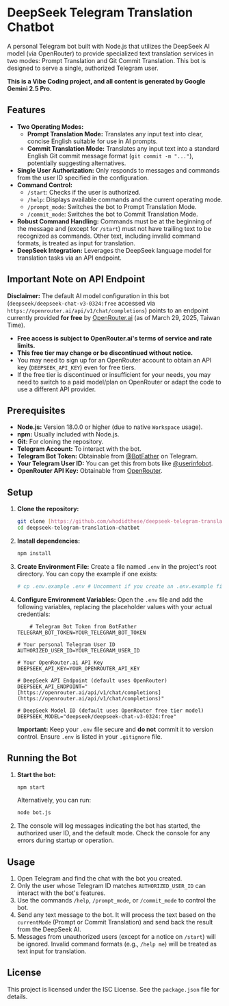 # DeepSeek Telegram Translation Chatbot

A personal Telegram bot built with Node.js that utilizes the DeepSeek AI model (via OpenRouter) to provide specialized text translation services in two modes: Prompt Translation and Git Commit Translation. This bot is designed to serve a single, authorized Telegram user.

**This is a Vibe Coding project, and all content is generated by Google Gemini 2.5 Pro.**

## Features

* **Two Operating Modes:**
    * **Prompt Translation Mode:** Translates any input text into clear, concise English suitable for use in AI prompts.
    * **Commit Translation Mode:** Translates any input text into a standard English Git commit message format (`git commit -m "..."`), potentially suggesting alternatives.
* **Single User Authorization:** Only responds to messages and commands from the user ID specified in the configuration.
* **Command Control:**
    * `/start`: Checks if the user is authorized.
    * `/help`: Displays available commands and the current operating mode.
    * `/prompt_mode`: Switches the bot to Prompt Translation Mode.
    * `/commit_mode`: Switches the bot to Commit Translation Mode.
* **Robust Command Handling:** Commands must be at the beginning of the message and (except for `/start`) must not have trailing text to be recognized as commands. Other text, including invalid command formats, is treated as input for translation.
* **DeepSeek Integration:** Leverages the DeepSeek language model for translation tasks via an API endpoint.

## Important Note on API Endpoint

**Disclaimer:** The default AI model configuration in this bot (`deepseek/deepseek-chat-v3-0324:free` accessed via `https://openrouter.ai/api/v1/chat/completions`) points to an endpoint currently provided **for free** by [OpenRouter.ai](https://openrouter.ai/) (as of March 29, 2025, Taiwan Time).

* **Free access is subject to OpenRouter.ai's terms of service and rate limits.**
* **This free tier may change or be discontinued without notice.**
* You may need to sign up for an OpenRouter account to obtain an API key (`DEEPSEEK_API_KEY`) even for free tiers.
* If the free tier is discontinued or insufficient for your needs, you may need to switch to a paid model/plan on OpenRouter or adapt the code to use a different API provider.

## Prerequisites

* **Node.js:** Version 18.0.0 or higher (due to native `Workspace` usage).
* **npm:** Usually included with Node.js.
* **Git:** For cloning the repository.
* **Telegram Account:** To interact with the bot.
* **Telegram Bot Token:** Obtainable from [@BotFather](https://t.me/BotFather) on Telegram.
* **Your Telegram User ID:** You can get this from bots like [@userinfobot](https://t.me/userinfobot).
* **OpenRouter API Key:** Obtainable from [OpenRouter](https://openrouter.ai/).

## Setup

1.  **Clone the repository:**
    ```bash
    git clone [https://github.com/whodidthese/deepseek-telegram-translation-chatbot.git](https://github.com/whodidthese/deepseek-telegram-translation-chatbot.git)
    cd deepseek-telegram-translation-chatbot
    ```

2.  **Install dependencies:**
    ```bash
    npm install
    ```

3.  **Create Environment File:**
    Create a file named `.env` in the project's root directory. You can copy the example if one exists:
    ```bash
    # cp .env.example .env # Uncomment if you create an .env.example file
    ```

4.  **Configure Environment Variables:**
    Open the `.env` file and add the following variables, replacing the placeholder values with your actual credentials:

    ```dotenv
        # Telegram Bot Token from BotFather
    TELEGRAM_BOT_TOKEN=YOUR_TELEGRAM_BOT_TOKEN

    # Your personal Telegram User ID
    AUTHORIZED_USER_ID=YOUR_TELEGRAM_USER_ID

    # Your OpenRouter.ai API Key
    DEEPSEEK_API_KEY=YOUR_OPENROUTER_API_KEY

    # DeepSeek API Endpoint (default uses OpenRouter)
    DEEPSEEK_API_ENDPOINT="[https://openrouter.ai/api/v1/chat/completions](https://openrouter.ai/api/v1/chat/completions)"

    # DeepSeek Model ID (default uses OpenRouter free tier model)
    DEEPSEEK_MODEL="deepseek/deepseek-chat-v3-0324:free"
    ```
    **Important:** Keep your `.env` file secure and **do not** commit it to version control. Ensure `.env` is listed in your `.gitignore` file.

## Running the Bot

1.  **Start the bot:**
    ```bash
    npm start
    ```
    Alternatively, you can run:
    ```bash
    node bot.js
    ```

2.  The console will log messages indicating the bot has started, the authorized user ID, and the default mode. Check the console for any errors during startup or operation.

## Usage

1.  Open Telegram and find the chat with the bot you created.
2.  Only the user whose Telegram ID matches `AUTHORIZED_USER_ID` can interact with the bot's features.
3.  Use the commands `/help`, `/prompt_mode`, or `/commit_mode` to control the bot.
4.  Send any text message to the bot. It will process the text based on the `currentMode` (Prompt or Commit Translation) and send back the result from the DeepSeek AI.
5.  Messages from unauthorized users (except for a notice on `/start`) will be ignored. Invalid command formats (e.g., `/help me`) will be treated as text input for translation.

## License

This project is licensed under the ISC License. See the `package.json` file for details.